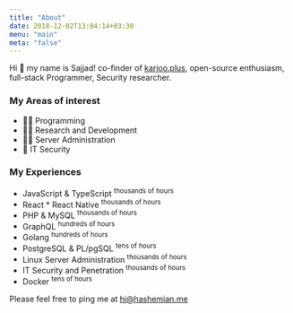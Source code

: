```yaml
---
title: "About"
date: 2018-12-02T13:04:14+03:30
menu: "main"
meta: "false"
---
```


Hi 👋 my name is Sajjad! co-finder of [karjoo.plus](https://karjoo.plus), open-source enthusiasm, full-stack Programmer, Security researcher.

### My Areas of interest

* 👨‍💻 Programming
* 👨‍🔬 Research and Development
* 👨‍🔧 Server Administration
* 👀 IT Security

### My Experiences

* JavaScript & TypeScript <sup>thousands of hours</sub>
* React * React Native <sup>thousands of hours</sub>
* PHP & MySQL <sup>thousands of hours</sub>
* GraphQL <sup>hundreds of hours</sub>
* Golang <sup>hundreds of hours</sub>
* PostgreSQL & PL/pgSQL <sup>tens of hours</sub>
* Linux Server Administration <sup>thousands of hours</sub>
* IT Security and Penetration <sup>thousands of hours</sub>
* Docker <sup>tens of hours</sub>

Please feel free to ping me at [hi@hashemian.me](mailto:hi@hashemian.me)

